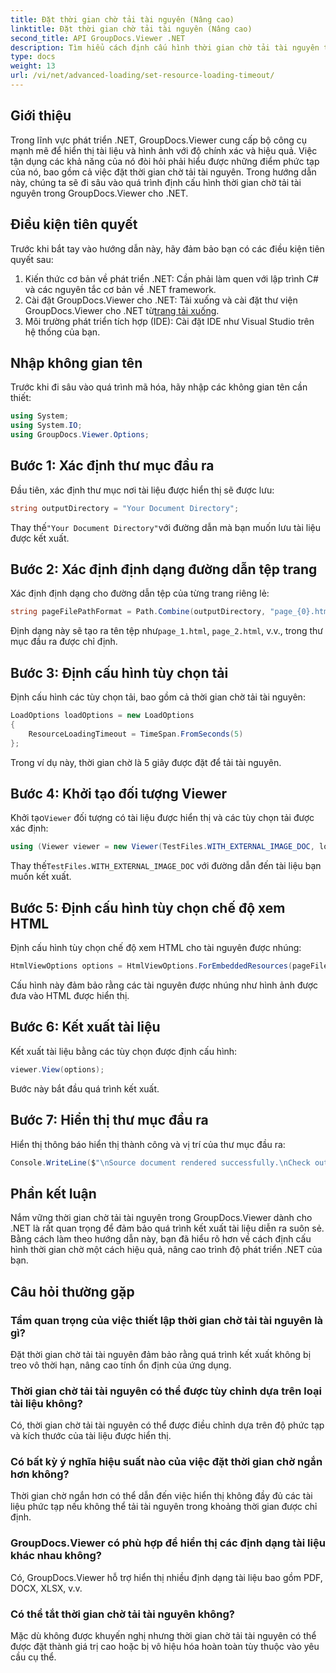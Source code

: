 ```yaml
---
title: Đặt thời gian chờ tải tài nguyên (Nâng cao)
linktitle: Đặt thời gian chờ tải tài nguyên (Nâng cao)
second_title: API GroupDocs.Viewer .NET
description: Tìm hiểu cách định cấu hình thời gian chờ tải tài nguyên trong GroupDocs.Viewer cho .NET một cách hiệu quả. Kết xuất tài liệu chính với độ chính xác và ổn định.
type: docs
weight: 13
url: /vi/net/advanced-loading/set-resource-loading-timeout/
---
```

## Giới thiệu
Trong lĩnh vực phát triển .NET, GroupDocs.Viewer cung cấp bộ công cụ mạnh mẽ để hiển thị tài liệu và hình ảnh với độ chính xác và hiệu quả. Việc tận dụng các khả năng của nó đòi hỏi phải hiểu được những điểm phức tạp của nó, bao gồm cả việc đặt thời gian chờ tải tài nguyên. Trong hướng dẫn này, chúng ta sẽ đi sâu vào quá trình định cấu hình thời gian chờ tải tài nguyên trong GroupDocs.Viewer cho .NET.
## Điều kiện tiên quyết
Trước khi bắt tay vào hướng dẫn này, hãy đảm bảo bạn có các điều kiện tiên quyết sau:
1. Kiến thức cơ bản về phát triển .NET: Cần phải làm quen với lập trình C# và các nguyên tắc cơ bản về .NET framework.
2.  Cài đặt GroupDocs.Viewer cho .NET: Tải xuống và cài đặt thư viện GroupDocs.Viewer cho .NET từ[trang tải xuống](https://releases.groupdocs.com/viewer/net/).
3. Môi trường phát triển tích hợp (IDE): Cài đặt IDE như Visual Studio trên hệ thống của bạn.

## Nhập không gian tên
Trước khi đi sâu vào quá trình mã hóa, hãy nhập các không gian tên cần thiết:
```csharp
using System;
using System.IO;
using GroupDocs.Viewer.Options;
```

## Bước 1: Xác định thư mục đầu ra
Đầu tiên, xác định thư mục nơi tài liệu được hiển thị sẽ được lưu:
```csharp
string outputDirectory = "Your Document Directory";
```
 Thay thế`"Your Document Directory"`với đường dẫn mà bạn muốn lưu tài liệu được kết xuất.
## Bước 2: Xác định định dạng đường dẫn tệp trang
Xác định định dạng cho đường dẫn tệp của từng trang riêng lẻ:
```csharp
string pageFilePathFormat = Path.Combine(outputDirectory, "page_{0}.html");
```
 Định dạng này sẽ tạo ra tên tệp như`page_1.html`, `page_2.html`, v.v., trong thư mục đầu ra được chỉ định.
## Bước 3: Định cấu hình tùy chọn tải
Định cấu hình các tùy chọn tải, bao gồm cả thời gian chờ tải tài nguyên:
```csharp
LoadOptions loadOptions = new LoadOptions
{
    ResourceLoadingTimeout = TimeSpan.FromSeconds(5)
};
```
Trong ví dụ này, thời gian chờ là 5 giây được đặt để tải tài nguyên.
## Bước 4: Khởi tạo đối tượng Viewer
 Khởi tạo`Viewer` đối tượng có tài liệu được hiển thị và các tùy chọn tải được xác định:
```csharp
using (Viewer viewer = new Viewer(TestFiles.WITH_EXTERNAL_IMAGE_DOC, loadOptions))
```
 Thay thế`TestFiles.WITH_EXTERNAL_IMAGE_DOC` với đường dẫn đến tài liệu bạn muốn kết xuất.
## Bước 5: Định cấu hình tùy chọn chế độ xem HTML
Định cấu hình tùy chọn chế độ xem HTML cho tài nguyên được nhúng:
```csharp
HtmlViewOptions options = HtmlViewOptions.ForEmbeddedResources(pageFilePathFormat);
```
Cấu hình này đảm bảo rằng các tài nguyên được nhúng như hình ảnh được đưa vào HTML được hiển thị.
## Bước 6: Kết xuất tài liệu
Kết xuất tài liệu bằng các tùy chọn được định cấu hình:
```csharp
viewer.View(options);
```
Bước này bắt đầu quá trình kết xuất.
## Bước 7: Hiển thị thư mục đầu ra
Hiển thị thông báo hiển thị thành công và vị trí của thư mục đầu ra:
```csharp
Console.WriteLine($"\nSource document rendered successfully.\nCheck output in {outputDirectory}.");
```

## Phần kết luận
Nắm vững thời gian chờ tải tài nguyên trong GroupDocs.Viewer dành cho .NET là rất quan trọng để đảm bảo quá trình kết xuất tài liệu diễn ra suôn sẻ. Bằng cách làm theo hướng dẫn này, bạn đã hiểu rõ hơn về cách định cấu hình thời gian chờ một cách hiệu quả, nâng cao trình độ phát triển .NET của bạn.
## Câu hỏi thường gặp
### Tầm quan trọng của việc thiết lập thời gian chờ tải tài nguyên là gì?
Đặt thời gian chờ tải tài nguyên đảm bảo rằng quá trình kết xuất không bị treo vô thời hạn, nâng cao tính ổn định của ứng dụng.
### Thời gian chờ tải tài nguyên có thể được tùy chỉnh dựa trên loại tài liệu không?
Có, thời gian chờ tải tài nguyên có thể được điều chỉnh dựa trên độ phức tạp và kích thước của tài liệu được hiển thị.
### Có bất kỳ ý nghĩa hiệu suất nào của việc đặt thời gian chờ ngắn hơn không?
Thời gian chờ ngắn hơn có thể dẫn đến việc hiển thị không đầy đủ các tài liệu phức tạp nếu không thể tải tài nguyên trong khoảng thời gian được chỉ định.
### GroupDocs.Viewer có phù hợp để hiển thị các định dạng tài liệu khác nhau không?
Có, GroupDocs.Viewer hỗ trợ hiển thị nhiều định dạng tài liệu bao gồm PDF, DOCX, XLSX, v.v.
### Có thể tắt thời gian chờ tải tài nguyên không?
Mặc dù không được khuyến nghị nhưng thời gian chờ tải tài nguyên có thể được đặt thành giá trị cao hoặc bị vô hiệu hóa hoàn toàn tùy thuộc vào yêu cầu cụ thể.